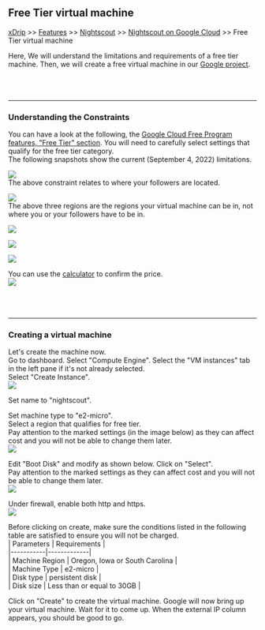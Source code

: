 ## Free Tier virtual machine  
[xDrip](../../README.md) >> [Features](../Features_page) >> [Nightscout](../Nightscout_page) >> [Nightscout on Google Cloud](./GoogleCloud) >> Free Tier virtual machine  
  
Here, We will understand the limitations and requirements of a free tier machine.  Then, we will create a free virtual machine in our [Google project](./NS_GCProject).  
<br/>  
<br/>  
  
---  
  
### **Understanding the Constraints**  
You can have a look at the following, the [Google Cloud Free Program features, "Free Tier" section](https://cloud.google.com/free/docs/free-cloud-features#free-tier).  You will need to carefully select settings that qualify for the free tier category.  
The following snapshots show the current (September 4, 2022) limitations.  
  
![](./images/egrerss.png)  
The above constraint relates to where your followers are located.  
  
![](./images/Regions.png)  
The above three regions are the regions your virtual machine can be in, not where you or your followers have to be in.  
  
![](./images/MachineType.png)  
  
![](./images/DiskType.png)  
  
![](./images/DiskVer.png)  
  
You can use the [calculator](https://cloud.google.com/products/calculator) to confirm the price.  
![](./images/Estimate.png)  
<br/>  
<br/>  
  
---    
  
### **Creating a virtual machine**  
Let's create the machine now.    
Go to dashboard.  Select "Compute Engine".  Select the "VM instances" tab in the left pane if it's not already selected.  
Select "Create Instance".  
![](./images/CreateInstance.png)  
  
Set name to "nightscout".    
  
Set machine type to "e2-micro".  
Select a region that qualifies for free tier.  
Pay attention to the marked settings (in the image below) as they can affect cost and you will not be able to change them later.  
![](./images/vm2.png)  
  
Edit "Boot Disk" and modify as shown below.  Click on "Select".  
Pay attention to the marked settings as they can affect cost and you will not be able to change them later.  
![](./images/Disk2.png)  
  
Under firewall, enable both http and https.  
![](./images/Firewall2.png)  
  
Before clicking on create, make sure the conditions listed in the following table are satisfied to ensure you will not be charged.  
| Parameters | Requirements |  
|-----------|-------------|  
| Machine Region    | Oregon, Iowa or South Carolina |  
| Machine Type | e2-micro |  
| Disk type    | persistent disk |  
| Disk size   |  Less than or equal to 30GB |  
  
Click on "Create" to create the virtual machine.  Google will now bring up your virtual machine.  Wait for it to come up.  When the external IP column appears, you should be good to go.  
  
